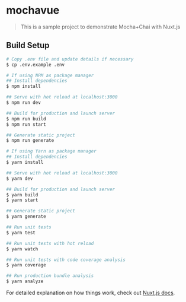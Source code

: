# mochavue

> This is a sample project to demonstrate Mocha+Chai with Nuxt.js

## Build Setup

```bash
# Copy .env file and update details if necessary
$ cp .env.example .env

# If using NPM as package manager
## Install dependencies
$ npm install

## Serve with hot reload at localhost:3000
$ npm run dev

## Build for production and launch server
$ npm run build
$ npm run start

## Generate static project
$ npm run generate

# If using Yarn as package manager
## Install dependencies
$ yarn install

## Serve with hot reload at localhost:3000
$ yarn dev

## Build for production and launch server
$ yarn build
$ yarn start

## Generate static project
$ yarn generate

## Run unit tests
$ yarn test

## Run unit tests with hot reload
$ yarn watch

## Run unit tests with code coverage analysis
$ yarn coverage

## Run production bundle analysis
$ yarn analyze

```

For detailed explanation on how things work, check out [Nuxt.js docs](https://nuxtjs.org).
